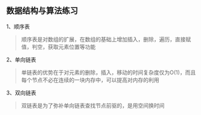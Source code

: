 ## 数据结构与算法练习
1、顺序表
> 顺序表是对数组的扩展，在数组的基础上增加插入，删除，遍历，直接赋值，判空，获取元素位置等功能

2、单向链表
> 单链表的优势在于对元素的删除，插入，移动的时间复杂度仅为O(1)，而且每个节点不必在连续的一块内存中，可以提高对内存的利用

3、双向链表
> 双链表是为了弥补单向链表查找节点前驱的，是用空间换时间